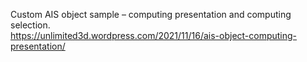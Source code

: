 Custom AIS object sample – computing presentation and computing selection.<br>
https://unlimited3d.wordpress.com/2021/11/16/ais-object-computing-presentation/

